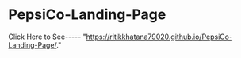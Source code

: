 # PepsiCo-Landing-Page
Click Here to See-----  "https://ritikkhatana79020.github.io/PepsiCo-Landing-Page/."
